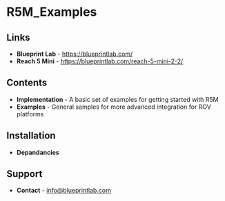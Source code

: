 # R5M_Examples

Links
--------------
* **Blueprint Lab** - https://blueprintlab.com/
* **Reach 5 Mini** - https://blueprintlab.com/reach-5-mini-2-2/

Contents
--------------
* **Implementation** - A basic set of examples for getting started with R5M
* **Examples** - General samples for more advanced integration for ROV platforms

Installation
--------------
* **Depandancies**

Support
--------------
* **Contact** - info@blueprintlab.com
